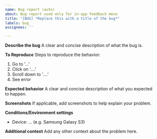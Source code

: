 ```yaml
---
name: Bug report (auto)
about: Bug report used only for in-app Feedback menu
title: "[BUG] *Replace this with a title of the bug*"
labels: bug
assignees: ''

---
```


**Describe the bug**
A clear and concise description of what the bug is.

**To Reproduce**
Steps to reproduce the behavior:
1. Go to '...'
2. Click on '....'
3. Scroll down to '....'
4. See error

**Expected behavior**
A clear and concise description of what you expected to happen.

**Screenshots**
If applicable, add screenshots to help explain your problem.

**Conditions/Environment settings**
- Device: ... (e.g. Samsung Galaxy S3)

**Additional context**
Add any other context about the problem here.
